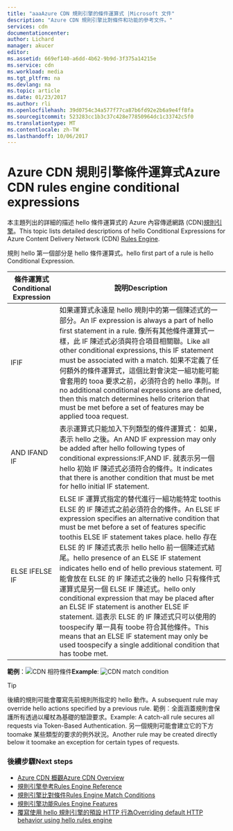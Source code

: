 ```yaml
---
title: "aaaAzure CDN 規則引擎的條件運算式 |Microsoft 文件"
description: "Azure CDN 規則引擎比對條件和功能的參考文件。"
services: cdn
documentationcenter: 
author: Lichard
manager: akucer
editor: 
ms.assetid: 669ef140-a6dd-4b62-9b9d-3f375a14215e
ms.service: cdn
ms.workload: media
ms.tgt_pltfrm: na
ms.devlang: na
ms.topic: article
ms.date: 01/23/2017
ms.author: rli
ms.openlocfilehash: 39d0754c34a577f77ca87b6fd92e2b6a9e4ff8fa
ms.sourcegitcommit: 523283cc1b3c37c428e77850964dc1c33742c5f0
ms.translationtype: MT
ms.contentlocale: zh-TW
ms.lasthandoff: 10/06/2017
---
```

# <a name="azure-cdn-rules-engine-conditional-expressions"></a><span data-ttu-id="c6576-103">Azure CDN 規則引擎條件運算式</span><span class="sxs-lookup"><span data-stu-id="c6576-103">Azure CDN rules engine conditional expressions</span></span>
<span data-ttu-id="c6576-104">本主題列出的詳細的描述 hello 條件運算式的 Azure 內容傳遞網路 (CDN)[規則引擎](cdn-rules-engine.md)。</span><span class="sxs-lookup"><span data-stu-id="c6576-104">This topic lists detailed descriptions of hello Conditional Expressions for Azure Content Delivery Network (CDN) [Rules Engine](cdn-rules-engine.md).</span></span>

<span data-ttu-id="c6576-105">規則 hello 第一個部分是 hello 條件運算式。</span><span class="sxs-lookup"><span data-stu-id="c6576-105">hello first part of a rule is hello Conditional Expression.</span></span>

<span data-ttu-id="c6576-106">條件運算式</span><span class="sxs-lookup"><span data-stu-id="c6576-106">Conditional Expression</span></span> | <span data-ttu-id="c6576-107">說明</span><span class="sxs-lookup"><span data-stu-id="c6576-107">Description</span></span>
-----------------------|-------------
<span data-ttu-id="c6576-108">IF</span><span class="sxs-lookup"><span data-stu-id="c6576-108">IF</span></span> | <span data-ttu-id="c6576-109">如果運算式永遠是 hello 規則中的第一個陳述式的一部分。</span><span class="sxs-lookup"><span data-stu-id="c6576-109">An IF expression is always a part of hello first statement in a rule.</span></span> <span data-ttu-id="c6576-110">像所有其他條件運算式一樣，此 IF 陳述式必須與符合項目相關聯。</span><span class="sxs-lookup"><span data-stu-id="c6576-110">Like all other conditional expressions, this IF statement must be associated with a match.</span></span> <span data-ttu-id="c6576-111">如果不定義了任何額外的條件運算式，這個比對會決定一組功能可能會套用的 tooa 要求之前，必須符合的 hello 準則。</span><span class="sxs-lookup"><span data-stu-id="c6576-111">If no additional conditional expressions are defined, then this match determines hello criterion that must be met before a set of features may be applied tooa request.</span></span>
<span data-ttu-id="c6576-112">AND IF</span><span class="sxs-lookup"><span data-stu-id="c6576-112">AND IF</span></span> | <span data-ttu-id="c6576-113">表示運算式只能加入下列類型的條件運算式： 如果，表示 hello 之後。</span><span class="sxs-lookup"><span data-stu-id="c6576-113">An AND IF expression may only be added after hello following types of conditional expressions:IF,AND IF.</span></span> <span data-ttu-id="c6576-114">就表示另一個 hello 初始 IF 陳述式必須符合的條件。</span><span class="sxs-lookup"><span data-stu-id="c6576-114">It indicates that there is another condition that must be met for hello initial IF statement.</span></span>
<span data-ttu-id="c6576-115">ELSE IF</span><span class="sxs-lookup"><span data-stu-id="c6576-115">ELSE IF</span></span>| <span data-ttu-id="c6576-116">ELSE IF 運算式指定的替代進行一組功能特定 toothis ELSE 的 IF 陳述式之前必須符合的條件。</span><span class="sxs-lookup"><span data-stu-id="c6576-116">An ELSE IF expression specifies an alternative condition that must be met before a set of features specific toothis ELSE IF statement takes place.</span></span> <span data-ttu-id="c6576-117">hello 存在 ELSE 的 IF 陳述式表示 hello hello 前一個陳述式結尾。</span><span class="sxs-lookup"><span data-stu-id="c6576-117">hello presence of an ELSE IF statement indicates hello end of hello previous statement.</span></span> <span data-ttu-id="c6576-118">可能會放在 ELSE 的 IF 陳述式之後的 hello 只有條件式運算式是另一個 ELSE IF 陳述式。</span><span class="sxs-lookup"><span data-stu-id="c6576-118">hello only conditional expression that may be placed after an ELSE IF statement is another ELSE IF statement.</span></span> <span data-ttu-id="c6576-119">這表示 ELSE 的 IF 陳述式只可以使用的 toospecify 單一具有 toobe 符合其他條件。</span><span class="sxs-lookup"><span data-stu-id="c6576-119">This means that an ELSE IF statement may only be used toospecify a single additional condition that has toobe met.</span></span>

<span data-ttu-id="c6576-120">**範例**：![CDN 相符條件](./media/cdn-rules-engine-reference/cdn-rules-engine-conditional-expression.png)</span><span class="sxs-lookup"><span data-stu-id="c6576-120">**Example**: ![CDN match condition](./media/cdn-rules-engine-reference/cdn-rules-engine-conditional-expression.png)</span></span>

 > [!TIP]
   > <span data-ttu-id="c6576-121">後續的規則可能會覆寫先前規則所指定的 hello 動作。</span><span class="sxs-lookup"><span data-stu-id="c6576-121">A subsequent rule may override hello actions specified by a previous rule.</span></span> <span data-ttu-id="c6576-122">範例︰全面涵蓋規則會保護所有透過以權杖為基礎的驗證要求。</span><span class="sxs-lookup"><span data-stu-id="c6576-122">Example: A catch-all rule secures all requests via Token-Based Authentication.</span></span> <span data-ttu-id="c6576-123">另一個規則可能會建立它的下方 toomake 某些類型的要求的例外狀況。</span><span class="sxs-lookup"><span data-stu-id="c6576-123">Another rule may be created directly below it toomake an exception for certain types of requests.</span></span>

### <a name="next-steps"></a><span data-ttu-id="c6576-124">後續步驟</span><span class="sxs-lookup"><span data-stu-id="c6576-124">Next steps</span></span>
* [<span data-ttu-id="c6576-125">Azure CDN 概觀</span><span class="sxs-lookup"><span data-stu-id="c6576-125">Azure CDN Overview</span></span>](cdn-overview.md)
* [<span data-ttu-id="c6576-126">規則引擎參考</span><span class="sxs-lookup"><span data-stu-id="c6576-126">Rules Engine Reference</span></span>](cdn-rules-engine-reference.md)
* [<span data-ttu-id="c6576-127">規則引擎比對條件</span><span class="sxs-lookup"><span data-stu-id="c6576-127">Rules Engine Match Conditions</span></span>](cdn-rules-engine-reference-match-conditions.md)
* [<span data-ttu-id="c6576-128">規則引擎功能</span><span class="sxs-lookup"><span data-stu-id="c6576-128">Rules Engine Features</span></span>](cdn-rules-engine-reference-features.md)
* [<span data-ttu-id="c6576-129">覆寫使用 hello 規則引擎的預設 HTTP 行為</span><span class="sxs-lookup"><span data-stu-id="c6576-129">Overriding default HTTP behavior using hello rules engine</span></span>](cdn-rules-engine.md)
